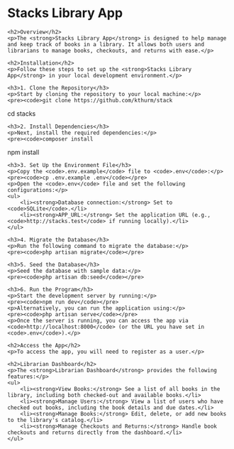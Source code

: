 <h1>Stacks Library App</h1>

    <h2>Overview</h2>
    <p>The <strong>Stacks Library App</strong> is designed to help manage and keep track of books in a library. It allows both users and librarians to manage books, checkouts, and returns with ease.</p>

    <h2>Installation</h2>
    <p>Follow these steps to set up the <strong>Stacks Library App</strong> in your local development environment.</p>

    <h3>1. Clone the Repository</h3>
    <p>Start by cloning the repository to your local machine:</p>
    <pre><code>git clone https://github.com/kthurm/stack

cd stacks</code></pre>

    <h3>2. Install Dependencies</h3>
    <p>Next, install the required dependencies:</p>
    <pre><code>composer install

npm install</code></pre>

    <h3>3. Set Up the Environment File</h3>
    <p>Copy the <code>.env.example</code> file to <code>.env</code>:</p>
    <pre><code>cp .env.example .env</code></pre>
    <p>Open the <code>.env</code> file and set the following configurations:</p>
    <ul>
        <li><strong>Database connection:</strong> Set to <code>SQLite</code>.</li>
        <li><strong>APP_URL:</strong> Set the application URL (e.g., <code>http://stacks.test</code> if running locally).</li>
    </ul>

    <h3>4. Migrate the Database</h3>
    <p>Run the following command to migrate the database:</p>
    <pre><code>php artisan migrate</code></pre>

    <h3>5. Seed the Database</h3>
    <p>Seed the database with sample data:</p>
    <pre><code>php artisan db:seed</code></pre>

    <h3>6. Run the Program</h3>
    <p>Start the development server by running:</p>
    <pre><code>npm run dev</code></pre>
    <p>Alternatively, you can run the application using:</p>
    <pre><code>php artisan serve</code></pre>
    <p>Once the server is running, you can access the app via <code>http://localhost:8000</code> (or the URL you have set in <code>.env</code>).</p>

    <h2>Access the App</h2>
    <p>To access the app, you will need to register as a user.</p>

    <h2>Librarian Dashboard</h2>
    <p>The <strong>Librarian Dashboard</strong> provides the following features:</p>
    <ul>
        <li><strong>View Books:</strong> See a list of all books in the library, including both checked-out and available books.</li>
        <li><strong>Manage Users:</strong> View a list of users who have checked out books, including the book details and due dates.</li>
        <li><strong>Manage Books:</strong> Edit, delete, or add new books to the library's catalog.</li>
        <li><strong>Manage Checkouts and Returns:</strong> Handle book checkouts and returns directly from the dashboard.</li>
    </ul>
